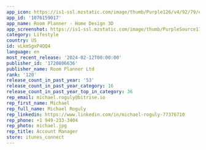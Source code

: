 ```yaml
---
app_icon: https://is1-ssl.mzstatic.com/image/thumb/Purple126/v4/92/79/e2/9279e251-075f-fe2b-6420-788bfc00e973/AppIcon-0-0-1x_U007emarketing-0-7-0-85-220.png/1024x1024bb.png
app_id: '1076159017'
app_name: Room Planner - Home Design 3D
app_screenshot: https://is1-ssl.mzstatic.com/image/thumb/PurpleSource116/v4/4b/62/c0/4b62c0b8-4e84-38b8-c5f9-574a95c2dc5f/ffe26195-2a1e-49b4-80d3-5a107a97ea70_iphone_xs_en_1.jpg/2778x1284bb.png
category: Lifestyle
country: US
id: vLkmSgxP4QQ4
language: en
most_recent_release: '2024-02-12T00:00:00'
publisher_id: '1720806636'
publisher_name: Room Planner Ltd
rank: '120'
release_count_in_past_year: '53'
release_count_in_past_year_category: 16
release_count_in_past_year_top_in_category: 36
rep_email: michael.roguly@bitrise.io
rep_first_name: Michael
rep_full_name: Michael Roguly
rep_linkedin: https://www.linkedin.com/in/michael-roguly-77376710
rep_phone: +1 949-233-3404
rep_photo: michael.jpg
rep_title: Account Manager
store: itunes_connect
---
```

